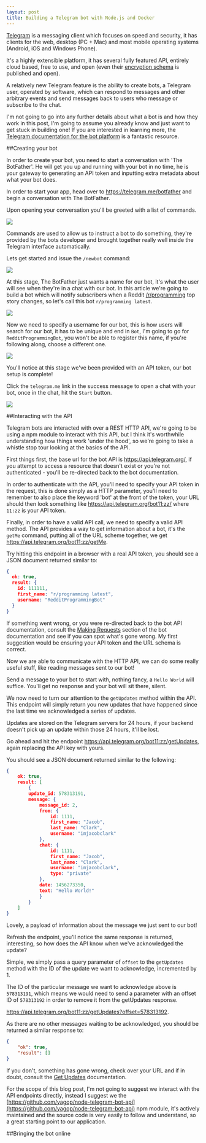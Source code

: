 ```yaml
---
layout: post
title: Building a Telegram bot with Node.js and Docker
---
```

[Telegram](https://telegram.org/) is a messaging client which focuses on speed and security, it has clients for the web, desktop (PC + Mac) and most mobile operating systems (Android, iOS and Windows Phone).

It's a highly extensible platform, it has several fully featured API, entirely cloud based, free to use, and open (even their [encryption schema](https://core.telegram.org/schema) is published and open).

A relatively new Telegram feature is the ability to create bots, a Telegram user, operated by software, which can respond to messages and other arbitrary events and send messages back to users who message or subscribe to the chat.

I'm not going to go into any further details about what a bot is and how they work in this post, I'm going to assume you already know and just want to get stuck in building one! If you are interested in learning more, the [Telegram documentation for the bot platform](https://telegram.org/blog/bot-revolution) is a fantastic resource.

##Creating your bot

In order to create your bot, you need to start a conversation with 'The BotFather'. He will get you up and running with your bot in no time, he is your gateway to generating an API token and inputting extra metadata about what your bot does.

In order to start your app, head over to https://telegram.me/botfather and begin a conversation with The BotFather.

Upon opening your conversation you'll be greeted with a list of commands.

![](/content/images/2016/02/botfather-welcome.png)

Commands are used to allow us to instruct a bot to do something, they're provided by the bots developer and brought together really well inside the Telegram interface automatically. 

Lets get started and issue the `/newbot` command:

![](/content/images/2016/02/newbot-name.png)

At this stage, The BotFather just wants a name for our bot, it's what the user will see when they're in a chat with our bot. In this article we're going to build a bot which will notify subscribers when a Reddit [/r/programming](https://www.reddit.com/r/programming) top story changes, so let's call this bot `r/programming latest`.

![](/content/images/2016/02/programming-latest.png)

Now we need to specify a username for our bot, this is how users will search for our bot, it has to be unique and end in `Bot`, I'm going to go for `RedditProgrammingBot`, you won't be able to register this name, if you're following along, choose a different one.

![](/content/images/2016/02/created-bot.png)

You'll notice at this stage we've been provided with an API token, our bot setup is complete! 

Click the `telegram.me` link in the success message to open a chat with your bot, once in the chat, hit the `Start` button.

![](/content/images/2016/02/bot-chat.png)

##Interacting with the API

Telegram bots are interacted with over a REST HTTP API, we're going to be using a npm module to interact with this API, but I think it's worthwhile understanding how things work 'under the hood', so we're going to take a whistle stop tour looking at the basics of the API.

First things first, the base url for the bot API is https://api.telegram.org/, if you attempt to access a resource that doesn't exist or you're not authenticated - you'll be re-directed back to the bot documentation. 

In order to authenticate with the API, you'll need to specify your API token in the request, this is done simply as a HTTP parameter, you'll need to remember to also place the keyword 'bot' at the front of the token, your URL should then look something like https://api.telegram.org/bot11:zz/ where `11:zz` is your API token.

Finally, in order to have a valid API call, we need to specify a valid API method. The API provides a way to get information about a bot, it's the `getMe` command, putting all of the URL scheme together, we get https://api.telegram.org/bot11:zz/getMe.

Try hitting this endpoint in a browser with a real API token, you should see a JSON document returned similar to:

```json
{
  ok: true,
  result: {
    id: 111111,
    first_name: "r/programming latest",
    username: "RedditProgrammingBot"
  }
}
``` 

If something went wrong, or you were re-directed back to the bot API documentation, consult the [Making Requests](https://core.telegram.org/bots/api#making-requests) section of the bot documentation and see if you can spot what's gone wrong. My first suggestion would be ensuring your API token and the URL schema is correct.

Now we are able to communicate with the HTTP API, we can do some really useful stuff, like reading messages sent to our bot! 

Send a message to your bot to start with, nothing fancy, a `Hello World` will suffice. You'll get no response and your bot will sit there, silent.

We now need to turn our attention to the `getUpdates` method within the API. This endpoint will simply return you new updates that have happened since the last time we acknowledged a series of updates.

Updates are stored on the Telegram servers for 24 hours, if your backend doesn't pick up an update within those 24 hours, it'll be lost.

Go ahead and hit the endpoint https://api.telegram.org/bot11:zz/getUpdates, again replacing the API key with yours.

You should see a JSON document returned similar to the following:

```json
{
    ok: true,
    result: [
        {
        update_id: 578313191,
        message: {
            message_id: 2,
            from: {
                id: 1111,
                first_name: "Jacob",
                last_name: "Clark",
                username: "imjacobclark"
            },
            chat: {
                id: 1111,
                first_name: "Jacob",
                last_name: "Clark",
                username: "imjacobclark",
                type: "private"
            },
            date: 1456273350,
            text: "Hello World!"
            }
        }
    ]
}
```

Lovely, a payload of information about the message we just sent to our bot!

Refresh the endpoint, you'll notice the same response is returned, interesting, so how does the API know when we've acknowledged the update? 

Simple, we simply pass a query parameter of `offset` to the `getUpdates` method with the ID of the update we want to acknowledge, incremented by 1.

The ID of the particular message we want to acknowledge above is `578313191`, which means we would need to send a parameter with an offset ID of `578313192` in order to remove it from the getUpdates response.

https://api.telegram.org/bot11:zz/getUpdates?offset=578313192.

As there are no other messages waiting to be acknowledged, you should be returned a similar response to:

```json
{
    "ok": true,
    "result": []
}
```

If you don't, something has gone wrong, check over your URL and if in doubt, consult the [Get  Updates](https://core.telegram.org/bots/api#getupdates) documentation. 

For the scope of this blog post, I'm not going to suggest we interact with the API endpoints directly, instead I suggest we the [https://github.com/yagop/node-telegram-bot-api](https://github.com/yagop/node-telegram-bot-api) npm module, it's actively maintained and the source code is very easily to follow and understand, so a great starting point to our application.

##Bringing the bot online
